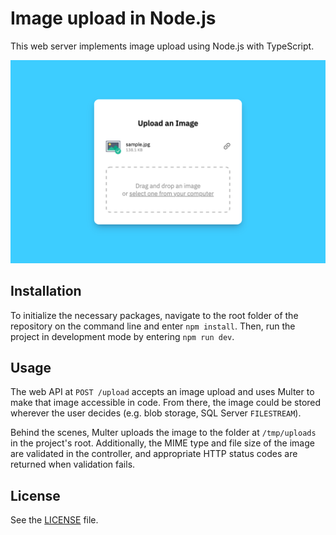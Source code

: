 # Image upload in Node.js

This web server implements image upload using Node.js with TypeScript.

![Image upload screenshot](https://github.com/gvlsq/node-file-upload/blob/main/screenshot.png)

## Installation

To initialize the necessary packages, navigate to the root folder of the repository on the command
line and enter `npm install`. Then, run the project in development mode by entering `npm run dev`.

## Usage

The web API at `POST /upload` accepts an image upload and uses Multer to make that image accessible
in code. From there, the image could be stored wherever the user decides (e.g. blob storage, SQL Server
`FILESTREAM`).

Behind the scenes, Multer uploads the image to the folder at `/tmp/uploads` in the project's root.
Additionally, the MIME type and file size of the image are validated in the controller, and appropriate
HTTP status codes are returned when validation fails.

## License

See the [LICENSE](https://github.com/gvlsq/node-image-upload/blob/main/LICENSE) file.

